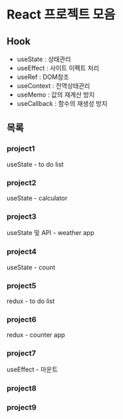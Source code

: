 # React 프로젝트 모음

## Hook
- useState : 상태관리
- useEffect : 사이트 이펙트 처리
- useRef : DOM참조
- useContext : 전역상태관리
- useMemo : 값의 재계산 방지
- useCallback : 함수의 재생성 방지

## 목록
### project1 
useState - to do list

### project2 
useState - calculator

### project3
useState 및 API - weather app   

### project4 
useState - count

### project5 
redux - to do list

### project6 
redux - counter app

### project7  
useEffect - 마운트

### project8 

### project9 


